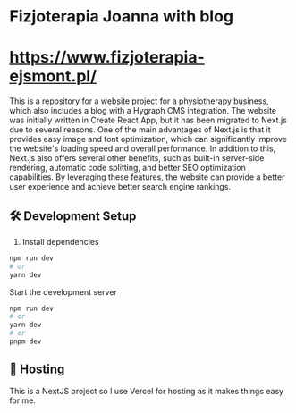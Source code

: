 # Fizjoterapia Joanna with blog

# https://www.fizjoterapia-ejsmont.pl/

This is a repository for a website project for a physiotherapy business, which also includes a blog with a Hygraph CMS integration. The website was initially written in Create React App, but it has been migrated to Next.js due to several reasons. One of the main advantages of Next.js is that it provides easy image and font optimization, which can significantly improve the website's loading speed and overall performance. In addition to this, Next.js also offers several other benefits, such as built-in server-side rendering, automatic code splitting, and better SEO optimization capabilities. By leveraging these features, the website can provide a better user experience and achieve better search engine rankings.

## 🛠 Development Setup
1. Install dependencies
```bash
npm run dev
# or
yarn dev
```

Start the development server
```bash
npm run dev
# or
yarn dev
# or
pnpm dev
```

## 🚀 Hosting

This is a NextJS project so I use Vercel for hosting as it makes things easy for me. 
